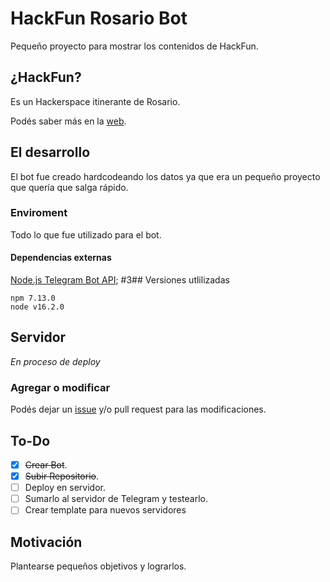 # HackFun Rosario Bot

Pequeño proyecto para mostrar los contenidos de HackFun.
## ¿HackFun?
Es un Hackerspace itinerante de Rosario.

Podés saber más en la [web](https://hackfunrosario.com/).

## El desarrollo

El bot fue creado hardcodeando los datos ya que era un pequeño proyecto que quería que salga rápido.
### Enviroment

Todo lo que fue utilizado para el bot.
#### Dependencias externas

[Node.js Telegram Bot API](https://github.com/yagop/node-telegram-bot-api);
#3## Versiones utlilizadas 

```
npm 7.13.0
node v16.2.0
```
## Servidor

_En proceso de deploy_
### Agregar o modificar
Podés dejar un [issue]() y/o pull request para las modificaciones.

## To-Do

 - [x] ~~Crear Bot~~.
 - [x] ~~Subir Repositorio~~.  
 - [ ] Deploy en servidor.
 - [ ] Sumarlo al servidor de Telegram y testearlo.
 - [ ] Crear template para nuevos servidores

## Motivación

Plantearse pequeños objetivos y lograrlos.
